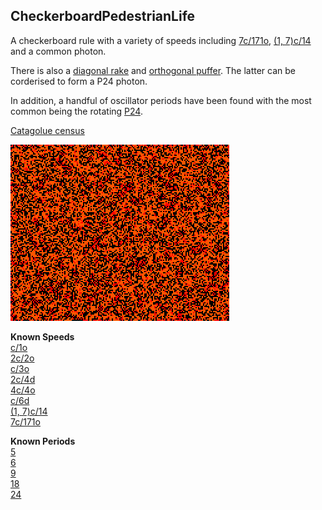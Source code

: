 ## CheckerboardPedestrianLife

A checkerboard rule with a variety of speeds including [7c/171o], [(1, 7)c/14] and a common photon.

There is also a [diagonal rake] and [orthogonal puffer]. The latter can be corderised to form a P24 photon.

In addition, a handful of oscillator periods have been found with the most common being the rotating [P24].

[Catagolue census](https://catagolue.appspot.com/census/x16x11x6x3xr2_c5_s2-3_b3_8_checkerboard)

![Random Soup](IMG.gif)

**Known Speeds** <br>
[c/1o] <br>
[2c/2o] <br>
[c/3o] <br>
[2c/4d] <br>
[4c/4o] <br>
[c/6d] <br>
[(1, 7)c/14] <br>
[7c/171o] <br>

**Known Periods** <br>
[5] <br>
[6] <br>
[9] <br>
[18] <br>
[24] <br>

[c/1o]: SHIP_1.rle
[2c/2o]: SHIP_2.rle
[c/3o]: SHIP_3.rle
[2c/4d]: SHIP_4.rle
[4c/4o]: SHIP_5.rle
[c/6d]: SHIP_6.rle
[(1, 7)c/14]: SHIP_7.rle
[7c/171o]: SHIP_8.rle

[5]: OSC_1.rle
[6]: OSC_2.rle
[9]: OSC_3.rle
[18]: OSC_4.rle
[24]: OSC_5.rle
[P24]: OSC_5.rle

[orthogonal puffer]: PUFF_1.rle
[diagonal rake]: RAKE_1.rle
